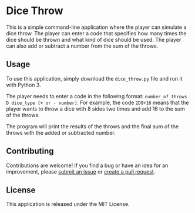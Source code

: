 # Dice Throw

This is a simple command-line application where the player can simulate a dice throw. The player can enter a code that specifies how many times the dice should be thrown and what kind of dice should be used. The player can also add or subtract a number from the sum of the throws.

## Usage

To use this application, simply download the `dice_throw.py` file and run it with Python 3.

The player needs to enter a code in the following format: `number_of_throws D dice_type [+ or - number]`. For example, the code `2D8+16` means that the player wants to throw a dice with 8 sides two times and add 16 to the sum of the throws.

The program will print the results of the throws and the final sum of the throws with the added or subtracted number.

## Contributing

Contributions are welcome! If you find a bug or have an idea for an improvement, please [submit an issue](https://github.com/Kajetan7/Dice_throw/issues) or [create a pull request](https://github.com/Kajetan7/Dice_throw/pulls).

## License

This application is released under the MIT License.
